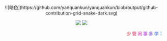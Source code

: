 <div align="center">!![暗色](https://github.com/yanquankun/yanquankun/blob/output/github-contribution-grid-snake-dark.svg)

<p align = "center">
  <img src = "https://github-readme-stats.vercel.app/api?username=yanquankun&show_icons=true&theme=tokyonight&line_height=27">
  <img src = "https://github-readme-stats.vercel.app/api/top-langs/?username=yanquankun&theme=radical">
</p>

<p align="center"><marquee align = "center"><b>
<font color="#e66b6d">少</font>
<font color="#e66d98">管</font>
<font color="#e66cc6">闲</font>
<font color="#cc6de6">事</font>
<font color="#9770e6">多</font>
<font color="#6d93e6">学</font>
<font color="#6fcde6">习</font>, 				
<font color="#cde670">今</font>
<font color="#e6df72">天</font>
<font color="#e6c073">不</font>
<font color="#e6a271">学</font>
<font color="#e6796f">习</font>
<font color="#e65454">明</font>
<font color="#e63333">天</font>
<font color="#e62c2c">变</font>
<font color="#e60101">shit</font>		
</b></marquee></p>

